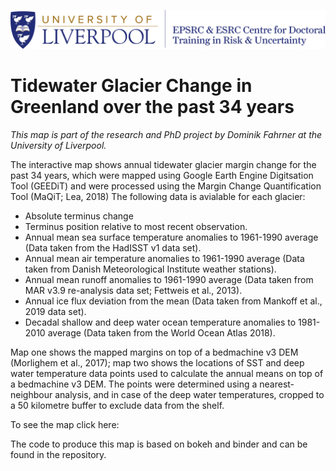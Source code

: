 ![UoL Logo](UoL_CDT_color.png)

# Tidewater Glacier Change in Greenland over the past 34 years

*This map is part of the research and PhD project by Dominik Fahrner at the University of Liverpool.* 

The interactive map shows annual tidewater glacier margin change for the past 34 years, which were mapped using Google Earth Engine Digitsation Tool (GEEDiT) and were processed using the Margin Change Quantification Tool (MaQiT; Lea, 2018)
The following data is avialable for each glacier:

 - Absolute terminus change 
 - Terminus position relative to most recent observation.
 - Annual mean sea surface temperature anomalies to 1961-1990 average (Data taken from the HadISST v1 data set).
 - Annual mean air temperature anomalies to 1961-1990 average (Data taken from Danish Meteorological Institute weather stations).
 - Annual mean runoff anomalies to 1961-1990 average (Data taken from MAR v3.9 re-analysis data set; Fettweis et al., 2013).
 - Annual ice flux deviation from the mean (Data taken from Mankoff et al., 2019 data set).
 - Decadal shallow and deep water ocean temperature anomalies to 1981-2010 average (Data taken from the World Ocean Atlas 2018). 
 
Map one shows the mapped margins on top of a bedmachine v3 DEM (Morlighem et al., 2017); map two shows the locations of SST and deep water temperature data points used to calculate the annual means on top of a bedmachine v3 DEM. The points were determined using a nearest-neighbour analysis, and in case of the deep water temperatures, cropped to a 50 kilometre buffer to exclude data from the shelf. 

To see the map click here:



The code to produce this map is based on bokeh and binder and can be found in the repository. 
